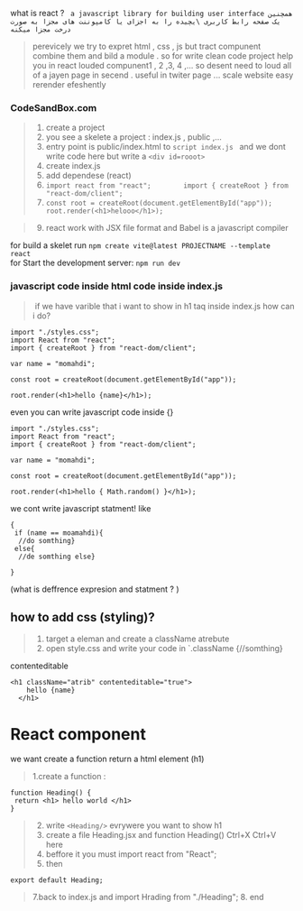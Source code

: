 what is react ?‌ ` a javascript library for building user interface همچنین یک صفحه رابط کاربری \یچیده را به اجزای یا کامپوننت های مجزا به صورت درخت مجزا میکنه`
<br>
> perevicely we try to expret html , css , js but tract compunent combine them and bild a module . so for write clean code project help you
> in react louded compunent1 , 2 ,3, 4 ,... so desent need to loud all of a jayen page in secend . useful in twiter page ...
> scale website easy
> rerender efeshently

### CodeSandBox.com

> 1. create a project
> 2. you see a skelete a project : index.js , public ,...
> 3. entry point is public/index.html to `script index.js ` and we dont write code here but write a `<div id=rooot> `
> 4. create index.js
> 5. add dependese (react)
> 6. `import react from "react";        import { createRoot } from "react-dom/client";`
> 7. `const root = createRoot(document.getElementById("app"));    root.render(<h1>helooo</h1>);`

> 9. react work with JSX file format and Babel is a javascript compiler
 
 for build a skelet run ```npm create vite@latest PROJECTNAME --template react ```
<br>
 for Start the development server: `npm run dev`

###  javascript code inside html code inside index.js

>‌ if we have varible that i want to show in h1 taq inside index.js how can i do?

```
import "./styles.css";
import React from "react";
import { createRoot } from "react-dom/client";

var name = "momahdi";

const root = createRoot(document.getElementById("app"));

root.render(<h1>hello {name}</h1>);

```
even you can write javascript code inside {} 

```
import "./styles.css";
import React from "react";
import { createRoot } from "react-dom/client";

var name = "momahdi";

const root = createRoot(document.getElementById("app"));

root.render(<h1>hello { Math.random() }</h1>);

```
we cont write javascript statment! like

```
{
 if (name == moamahdi){
  //do somthing}
 else{
  //de somthing else}

}
```
(what is deffrence expresion and statment ? )


## how to add css (styling)?
> 1. target a eleman and create a className atrebute
> 2. open style.css and write your code in `.className {//somthing}

contenteditable

```
<h1 className="atrib" contenteditable="true">
    hello {name}
  </h1>
```
# React component 
we want create a function  return a html element (h1)

> 1.create a function :
```
function Heading() {
 return <h1> hello world </h1>
}
```
> 2. write `<Heading/>` evrywere you want to show h1
> 3. create a file Heading.jsx and function Heading()  Ctrl+X Ctrl+V here
> 4. beffore it you must import react from "React";
> 5. then

```
export default Heading;
```

> 7.back to index.js and import Hrading from "./Heading";
> 8. end
>

























